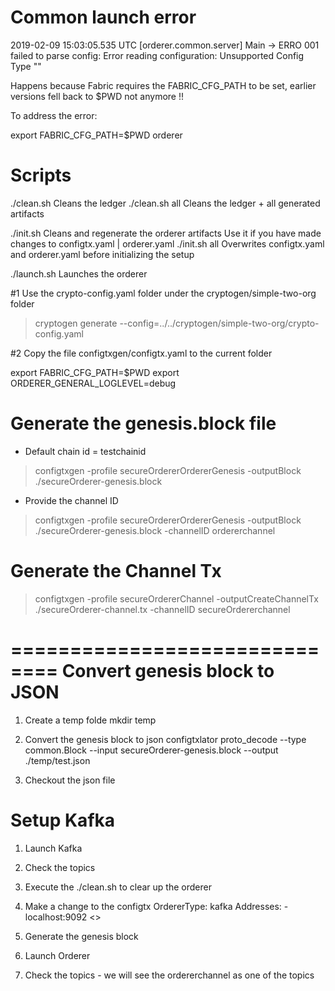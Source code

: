 # Common launch error
2019-02-09 15:03:05.535 UTC [orderer.common.server] Main -> ERRO 001 failed to parse config:  Error reading configuration: Unsupported Config Type ""

Happens because Fabric requires the FABRIC_CFG_PATH to be set, earlier versions fell back to $PWD not anymore !!

To address the error:

export FABRIC_CFG_PATH=$PWD
orderer

# Scripts

./clean.sh      Cleans the ledger
./clean.sh  all Cleans the ledger + all generated artifacts

./init.sh       Cleans and regenerate the orderer artifacts 
                Use it if you have made changes to configtx.yaml | orderer.yaml
./init.sh   all    Overwrites configtx.yaml and orderer.yaml before initializing the setup

./launch.sh     Launches the orderer

#1 Use the crypto-config.yaml folder under the cryptogen/simple-two-org folder
> cryptogen generate --config=../../cryptogen/simple-two-org/crypto-config.yaml

#2 Copy the file configtxgen/configtx.yaml to the current folder

export FABRIC_CFG_PATH=$PWD
export ORDERER_GENERAL_LOGLEVEL=debug

Generate the genesis.block file
===============================
- Default chain id = testchainid        
> configtxgen -profile secureOrdererOrdererGenesis -outputBlock ./secureOrderer-genesis.block 
- Provide the channel ID
> configtxgen -profile secureOrdererOrdererGenesis -outputBlock ./secureOrderer-genesis.block -channelID ordererchannel

Generate the Channel Tx
=======================
> configtxgen -profile secureOrdererChannel -outputCreateChannelTx ./secureOrderer-channel.tx -channelID secureOrdererchannel

==============================
Convert genesis block to JSON
==============================
1. Create a temp folde
   mkdir temp

2. Convert the genesis block to json
configtxlator proto_decode --type common.Block --input secureOrderer-genesis.block --output ./temp/test.json

3. Checkout the json file

Setup Kafka
===========
1. Launch Kafka
2. Check the topics

1. Execute the ./clean.sh to clear up the orderer 
2. Make a change to the configtx
    OrdererType: kafka
    Addresses:
        - localhost:9092            <<Bootstrap Broker Address>>
3. Generate the genesis block
4. Launch Orderer

5. Check the topics - we will see the ordererchannel as one of the topics

